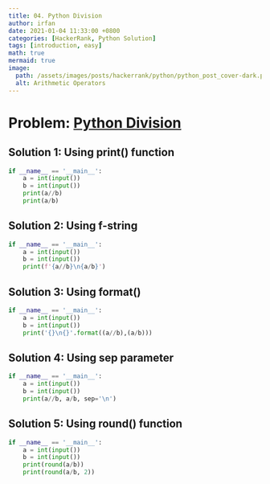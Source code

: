 ```yaml
---
title: 04. Python Division
author: irfan
date: 2021-01-04 11:33:00 +0800
categories: [HackerRank, Python Solution]
tags: [introduction, easy]
math: true
mermaid: true
image:
  path: /assets/images/posts/hackerrank/python/python_post_cover-dark.png
  alt: Arithmetic Operators
---
```


# **Problem:** [Python Division](https://www.hackerrank.com/challenges/python-division/)

## Solution 1: Using print() function

```python
if __name__ == '__main__':
    a = int(input())
    b = int(input())
    print(a//b)
    print(a/b)
```

## Solution 2: Using f-string

```python
if __name__ == '__main__':
    a = int(input())
    b = int(input())
    print(f'{a//b}\n{a/b}')
```

## Solution 3: Using format()

```python
if __name__ == '__main__':
    a = int(input())
    b = int(input())
    print('{}\n{}'.format((a//b),(a/b)))
```

## Solution 4: Using sep parameter

```python
if __name__ == '__main__':
    a = int(input())
    b = int(input())
    print(a//b, a/b, sep='\n')
```

## Solution 5: Using round() function

```python
if __name__ == '__main__':
    a = int(input())
    b = int(input())
    print(round(a/b))
    print(round(a/b, 2))
```







